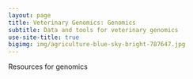 ```yaml
---
layout: page
title: Veterinary Genomics: Genomics
subtitle: Data and tools for veterinary genomics 
use-site-title: true
bigimg: img/agriculture-blue-sky-bright-787647.jpg
---
```


Resources for genomics
